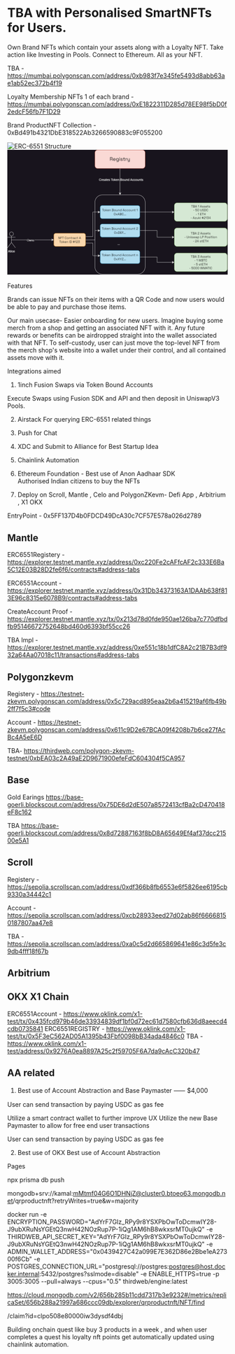# TBA with Personalised SmartNFTs for Users.

Own Brand NFTs which contain your assets along with a Loyalty NFT. 
Take action like Investing in Pools. Connect to Ethereum. All as your NFT.

TBA - https://mumbai.polygonscan.com/address/0xb983f7e345fe5493d8abb63ae1ab52ec372b4f19

Loyalty Membership NFTs 1 of each brand - https://mumbai.polygonscan.com/address/0xE1822311D285d78EE98f5bD0f2edcF56fb7F1D29

Brand ProductNFT Collection - 0xBd491b4321DbE318522Ab3266590883c9F055200

![ERC-6551 Structure](/public/image.png)
![Alt text](public/registery.png)

Features

Brands can issue NFTs on their items with a QR Code and now users would be able to pay and purchase those items.

Our main usecase- Easier onboarding for new users. Imagine buying some merch from a shop and getting an associated NFT with it. Any future rewards or benefits can be airdropped straight into the wallet associated with that NFT. To self-custody, user can just move the top-level NFT from the merch shop's website into a wallet under their control, and all contained assets move with it.

Integrations aimed

1. 1inch Fusion Swaps via Token Bound Accounts

Execute Swaps using Fusion SDK and API and then deposit in UniswapV3 Pools.

2. Airstack 
For querying ERC-6551 related things

3. Push for Chat 

3. XDC and Submit to Alliance for Best Startup Idea

4. Chainlink Automation

5. Ethereum Foundation - Best use of Anon Aadhaar SDK   
Authorised Indian citizens to buy the NFTs

6. Deploy on Scroll, Mantle , Celo and PolygonZKevm- Defi App , Arbitrium , X1 OKX

EntryPoint - 0x5FF137D4b0FDCD49DcA30c7CF57E578a026d2789

## Mantle
ERC6551Registery - https://explorer.testnet.mantle.xyz/address/0xc220Fe2cAFfcAF2c333E6Ba5C12E03B28D2fe6f6/contracts#address-tabs

ERC6551Account - https://explorer.testnet.mantle.xyz/address/0x31Db34373163A1DAAb638f813E96c8315e6078B9/contracts#address-tabs

CreateAccount Proof - https://explorer.testnet.mantle.xyz/tx/0x213d78d0fde950ae126ba7c770dfbdfb95146672752648bd460d6393bf55cc26

TBA Impl - https://explorer.testnet.mantle.xyz/address/0xe551c18b1dfC8A2c21B7B3df932a64Aa07018c11/transactions#address-tabs

## Polygonzkevm

Registery - https://testnet-zkevm.polygonscan.com/address/0x5c729acd895eaa2b6a415219af6fb49b2ff7f5c3#code

Account - https://testnet-zkevm.polygonscan.com/address/0x611c9D2e67BCA09f4208b7b6ce27fAcBc4A5eE6D

TBA- https://thirdweb.com/polygon-zkevm-testnet/0xbEA03c2A49aE2D9671900efeFdC604304f5CA957

## Base

Gold Earings https://base-goerli.blockscout.com/address/0x75DE6d2dE507a8572413cfBa2cD470418eF8c162

TBA https://base-goerli.blockscout.com/address/0x8d72887163f8bD8A65649Ef4af37dcc21500e5A1

## Scroll 

Registery - https://sepolia.scrollscan.com/address/0xdf366b8fb6553e6f5826ee6195cb9330a34442c1

Account - https://sepolia.scrollscan.com/address/0xcb28933eed27d02ab86f66668150187807aa47e8

TBA - https://sepolia.scrollscan.com/address/0xa0c5d2d665869641e86c3d5fe3c9db4fff18f67b

## Arbitrium 



## OKX X1 Chain 

ERC6551Account - https://www.oklink.com/x1-test/tx/0x435fcd979b46de33934839df1bf0d72ec61d7580cfb636d8aeecd4cdb0735841
ERC6551REGISTRY - https://www.oklink.com/x1-test/tx/0x5F3eC562AD05A1395b43Fbf0098bB34ada4846c0
TBA - https://www.oklink.com/x1-test/address/0x9276A0ea8897A25c2f59705F6A7da9cAcC320b47
## AA related

1. Best use of Account Abstraction and Base Paymaster ⸺ $4,000

User can send transaction by paying USDC as gas fee

Utilize a smart contract wallet to further improve UX
Utilize the new Base Paymaster to allow for free end user transactions

User can send transaction by paying USDC as gas fee

2. Best use of OKX  Best use of Account Abstraction

Pages

npx prisma db push

mongodb+srv://kamal:mMtmf04G6O1DHNjZ@cluster0.btoeo63.mongodb.net/qrproductnft?retryWrites=true&w=majority
  

docker run -e ENCRYPTION_PASSWORD="AdYrF7GIz_RPy9r8YSXPbOwToDcmwIY28-J9ubXRuNsYGEtQ3nwH42NOzRup7P-1iQg1AM6hB8wkxsrMT0ujkQ" -e THIRDWEB_API_SECRET_KEY="AdYrF7GIz_RPy9r8YSXPbOwToDcmwIY28-J9ubXRuNsYGEtQ3nwH42NOzRup7P-1iQg1AM6hB8wkxsrMT0ujkQ" -e ADMIN_WALLET_ADDRESS="0x0439427C42a099E7E362D86e2Bbe1eA27300f6Cb" -e POSTGRES_CONNECTION_URL="postgresql://postgres:postgres@host.docker.internal:5432/postgres?sslmode=disable" -e ENABLE_HTTPS=true -p 3005:3005 --pull=always --cpus="0.5" thirdweb/engine:latest


https://cloud.mongodb.com/v2/656b285b11cdd7317b3e9232#/metrics/replicaSet/656b288a21997a686ccc09db/explorer/qrproductnft/NFT/find

/claim?id=clpo508e80000iw3dysdf4dbj


Building onchain quest like buy 3 products in a week , and when user completes a quest his loyalty nft points get automatically updated using chainlink automation.